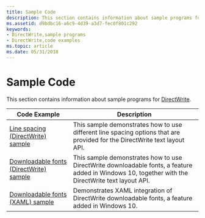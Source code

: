 ```yaml
---
title: Sample Code
description: This section contains information about sample programs for DirectWrite.
ms.assetid: d9bdbc16-a6c9-4d39-a3d7-fec0f801c292
keywords:
- DirectWrite,sample programs
- DirectWrite,code examples
ms.topic: article
ms.date: 05/31/2018
---
```


# Sample Code

This section contains information about sample programs for [DirectWrite](direct-write-portal.md).



| Code Example                                                                               | Description                                                                                                                                       |
|--------------------------------------------------------------------------------------------|---------------------------------------------------------------------------------------------------------------------------------------------------|
| [Line spacing (DirectWrite) sample](https://github.com/Microsoft/Windows-universal-samples/tree/master/Samples/DWriteLineSpacingModes)       | This sample demonstrates how to use different line spacing options that are provided for the DirectWrite text layout API.                         |
| [Downloadable fonts (DirectWrite) sample](https://github.com/Microsoft/Windows-universal-samples/tree/master/Samples/DWriteTextLayoutCloudFont) | This sample demonstrates how to use DirectWrite downloadable fonts, a feature added in Windows 10, together with the DirectWrite text layout API. |
| [Downloadable fonts (XAML) sample](https://github.com/Microsoft/Windows-universal-samples/tree/master/Samples/XamlCloudFontIntegration)        | Demonstrates XAML integration of DirectWrite downloadable fonts, a feature added in Windows 10.                                                   |



 

 

 




